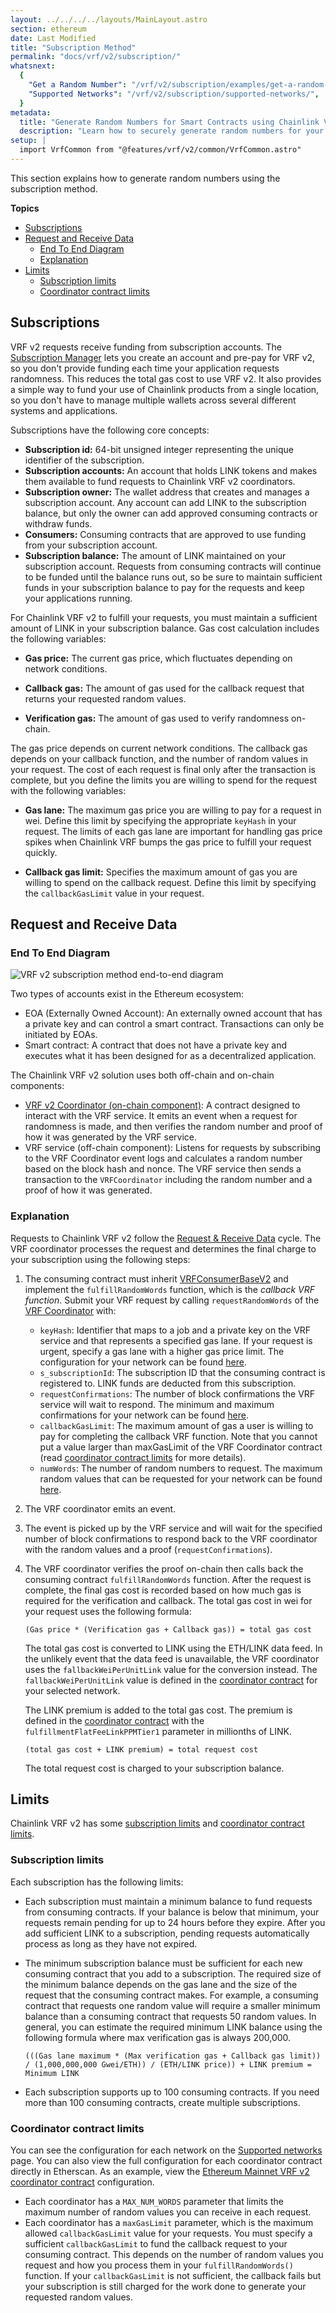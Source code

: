 ```yaml
---
layout: ../../../../layouts/MainLayout.astro
section: ethereum
date: Last Modified
title: "Subscription Method"
permalink: "docs/vrf/v2/subscription/"
whatsnext:
  {
    "Get a Random Number": "/vrf/v2/subscription/examples/get-a-random-number/",
    "Supported Networks": "/vrf/v2/subscription/supported-networks/",
  }
metadata:
  title: "Generate Random Numbers for Smart Contracts using Chainlink VRF v2 - Subscription Method"
  description: "Learn how to securely generate random numbers for your smart contract with Chainlink VRF v2(an RNG). This guide uses the subscription method."
setup: |
  import VrfCommon from "@features/vrf/v2/common/VrfCommon.astro"
---
```


<VrfCommon callout="subscription"/>

This section explains how to generate random numbers using the subscription method.

<YouTube id="https://www.youtube.com/watch?v=rdJ5d8j1RCg" />

**Topics**

- [Subscriptions](#subscriptions)
- [Request and Receive Data](#request-and-receive-data)
  - [End To End Diagram](#end-to-end-diagram)
  - [Explanation](#explanation)
- [Limits](#limits)
  - [Subscription limits](#subscription-limits)
  - [Coordinator contract limits](#coordinator-contract-limits)

## Subscriptions

VRF v2 requests receive funding from subscription accounts. The [Subscription Manager](/vrf/v2/subscription/ui/) lets you create an account and pre-pay for VRF v2, so you don't provide funding each time your application requests randomness. This reduces the total gas cost to use VRF v2. It also provides a simple way to fund your use of Chainlink products from a single location, so you don't have to manage multiple wallets across several different systems and applications.

<VrfCommon callout="ui"/>

Subscriptions have the following core concepts:

- **Subscription id:** 64-bit unsigned integer representing the unique identifier of the subscription.
- **Subscription accounts:** An account that holds LINK tokens and makes them available to fund requests to Chainlink VRF v2 coordinators.
- **Subscription owner:** The wallet address that creates and manages a subscription account. Any account can add LINK to the subscription balance, but only the owner can add approved consuming contracts or withdraw funds.
- **Consumers:** Consuming contracts that are approved to use funding from your subscription account.
- **Subscription balance:** The amount of LINK maintained on your subscription account. Requests from consuming contracts will continue to be funded until the balance runs out, so be sure to maintain sufficient funds in your subscription balance to pay for the requests and keep your applications running.

For Chainlink VRF v2 to fulfill your requests, you must maintain a sufficient amount of LINK in your subscription balance. Gas cost calculation includes the following variables:

- **Gas price:** The current gas price, which fluctuates depending on network conditions.

- **Callback gas:** The amount of gas used for the callback request that returns your requested random values.

- **Verification gas:** The amount of gas used to verify randomness on-chain.

The gas price depends on current network conditions. The callback gas depends on your callback function, and the number of random values in your request. The cost of each request is final only after the transaction is complete, but you define the limits you are willing to spend for the request with the following variables:

- **Gas lane:** The maximum gas price you are willing to pay for a request in wei. Define this limit by specifying the appropriate `keyHash` in your request. The limits of each gas lane are important for handling gas price spikes when Chainlink VRF bumps the gas price to fulfill your request quickly.

- **Callback gas limit:** Specifies the maximum amount of gas you are willing to spend on the callback request. Define this limit by specifying the `callbackGasLimit` value in your request.

## Request and Receive Data

### End To End Diagram

![VRF v2 subscription method end-to-end diagram](/images/vrf/v2-subscription-e2e.webp)

Two types of accounts exist in the Ethereum ecosystem:

- EOA (Externally Owned Account): An externally owned account that has a private key and can control a smart contract. Transactions can only be initiated by EOAs.
- Smart contract: A contract that does not have a private key and executes what it has been designed for as a decentralized application.

The Chainlink VRF v2 solution uses both off-chain and on-chain components:

- [VRF v2 Coordinator (on-chain component)](https://github.com/smartcontractkit/chainlink/blob/develop/contracts/src/v0.8/VRFCoordinatorV2.sol): A contract designed to interact with the VRF service. It emits an event when a request for randomness is made, and then verifies the random number and proof of how it was generated by the VRF service.
- VRF service (off-chain component): Listens for requests by subscribing to the VRF Coordinator event logs and calculates a random number based on the block hash and nonce. The VRF service then sends a transaction to the `VRFCoordinator` including the random number and a proof of how it was generated.

### Explanation

Requests to Chainlink VRF v2 follow the [Request & Receive Data](#request-and-receive-data) cycle. The VRF coordinator processes the request and determines the final charge to your subscription using the following steps:

1. The consuming contract must inherit [VRFConsumerBaseV2](https://github.com/smartcontractkit/chainlink/blob/develop/contracts/src/v0.8/VRFConsumerBaseV2.sol) and implement the `fulfillRandomWords` function, which is the _callback VRF function_. Submit your VRF request by calling `requestRandomWords` of the [VRF Coordinator](https://github.com/smartcontractkit/chainlink/blob/develop/contracts/src/v0.8/VRFCoordinatorV2.sol) with:

   - `keyHash`: Identifier that maps to a job and a private key on the VRF service and that represents a specified gas lane. If your request is urgent, specify a gas lane with a higher gas price limit. The configuration for your network can be found [here](/vrf/v2/subscription/supported-networks/#configurations).
   - `s_subscriptionId`: The subscription ID that the consuming contract is registered to. LINK funds are deducted from this subscription.
   - `requestConfirmations`: The number of block confirmations the VRF service will wait to respond. The minimum and maximum confirmations for your network can be found [here](/vrf/v2/subscription/supported-networks/#configurations).
   - `callbackGasLimit`: The maximum amount of gas a user is willing to pay for completing the callback VRF function. Note that you cannot put a value larger than maxGasLimit of the VRF Coordinator contract (read [coordinator contract limits](#limits) for more details).
   - `numWords`: The number of random numbers to request. The maximum random values that can be requested for your network can be found [here](/vrf/v2/subscription/supported-networks/#configurations).

1. The VRF coordinator emits an event.

1. The event is picked up by the VRF service and will wait for the specified number of block confirmations to respond back to the VRF coordinator with the random values and a proof (`requestConfirmations`).

1. The VRF coordinator verifies the proof on-chain then calls back the consuming contract `fulfillRandomWords` function.
   After the request is complete, the final gas cost is recorded based on how much gas is required for the verification and callback. The total gas cost in wei for your request uses the following formula:

   ```
   (Gas price * (Verification gas + Callback gas)) = total gas cost
   ```

   The total gas cost is converted to LINK using the ETH/LINK data feed. In the unlikely event that the data feed is unavailable, the VRF coordinator uses the `fallbackWeiPerUnitLink` value for the conversion instead. The `fallbackWeiPerUnitLink` value is defined in the [coordinator contract](/vrf/v2/subscription/supported-networks/#configurations) for your selected network.

   The LINK premium is added to the total gas cost. The premium is defined in the [coordinator contract](/vrf/v2/subscription/supported-networks/#configurations) with the `fulfillmentFlatFeeLinkPPMTier1` parameter in millionths of LINK.

   ```
   (total gas cost + LINK premium) = total request cost
   ```

   The total request cost is charged to your subscription balance.

## Limits

Chainlink VRF v2 has some [subscription limits](#subscription-limits) and [coordinator contract limits](#coordinator-contract-limits).

### Subscription limits

Each subscription has the following limits:

- Each subscription must maintain a minimum balance to fund requests from consuming contracts. If your balance is below that minimum, your requests remain pending for up to 24 hours before they expire. After you add sufficient LINK to a subscription, pending requests automatically process as long as they have not expired.
- The minimum subscription balance must be sufficient for each new consuming contract that you add to a subscription. The required size of the minimum balance depends on the gas lane and the size of the request that the consuming contract makes. For example, a consuming contract that requests one random value will require a smaller minimum balance than a consuming contract that requests 50 random values. In general, you can estimate the required minimum LINK balance using the following formula where max verification gas is always 200,000.

  ```
  (((Gas lane maximum * (Max verification gas + Callback gas limit)) / (1,000,000,000 Gwei/ETH)) / (ETH/LINK price)) + LINK premium = Minimum LINK
  ```

- Each subscription supports up to 100 consuming contracts. If you need more than 100 consuming contracts, create multiple subscriptions.

### Coordinator contract limits

You can see the configuration for each network on the [Supported networks](/vrf/v2/subscription/supported-networks/) page. You can also view the full configuration for each coordinator contract directly in Etherscan. As an example, view the [Ethereum Mainnet VRF v2 coordinator contract](https://etherscan.io/token/0x271682DEB8C4E0901D1a1550aD2e64D568E69909#readContract) configuration.

- Each coordinator has a `MAX_NUM_WORDS` parameter that limits the maximum number of random values you can receive in each request.
- Each coordinator has a `maxGasLimit` parameter, which is the maximum allowed `callbackGasLimit` value for your requests. You must specify a sufficient `callbackGasLimit` to fund the callback request to your consuming contract. This depends on the number of random values you request and how you process them in your `fulfillRandomWords()` function. If your `callbackGasLimit` is not sufficient, the callback fails but your subscription is still charged for the work done to generate your requested random values.
